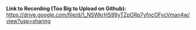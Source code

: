 **Link to Recording (Too Big to Upload on Github):** https://drive.google.com/file/d/1_NSWkrHS99yTZpORp7yfncOFycVman4w/view?usp=sharing
